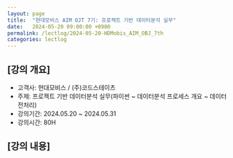 ```yaml
---
layout: page
title:  "현대모비스 AIM OJT 7기: 프로젝트 기반 데이터분석 실무"
date:   2024-05-20 09:00:00 +0900
permalink: /lectlog/2024-05-20-HDMobis_AIM_OBJ_7th
categories: lectlog
---
```


## [강의 개요]

* 고객사: 현대모비스 / (주)코드스테이츠
* 주제: 프로젝트 기반 데이터분석 실무(파이썬 ~ 데이터분석 프로세스 개요 ~ 데이터 전처리)
* 강의기간: 2024.05.20 ~ 2024.05.31
* 강의시간: 80H

## [강의 내용]
